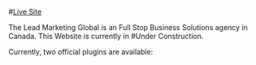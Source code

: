 #[Live Site](https://leadmarketingglobal.com/)

The Lead Marketing Global is an Full Stop Business Solutions agency in Canada. This Website is currently in #Under Construction.

Currently, two official plugins are available:
